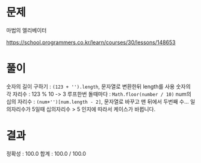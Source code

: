 # 문제

마법의 엘리베이터

https://school.programmers.co.kr/learn/courses/30/lessons/148653

# 풀이

숫자의 길이 구하기 : `(123 + '').length`, 문자열로 변환한뒤 length를 사용
숫자의 각 자리수 : 123 % 10 -> 3
루프한번 돌때마다 : `Math.floor(number / 10)`
num의 십의 자리수 : `(num+'')[num.length - 2]`, 문자열로 바꾸고 맨 뒤에서 두번째 수...
일의자리수가 5일때 십의자리수 > 5 인지에 따라서 케이스가 바뀝니다.

# 결과

정확성 : 100.0
합계 : 100.0 / 100.0

